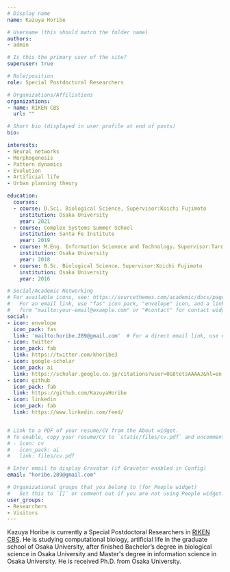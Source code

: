 ```yaml
---
# Display name
name: Kazuya Horibe

# Username (this should match the folder name)
authors:
- admin

# Is this the primary user of the site?
superuser: true

# Role/position
role: Special Postdoctoral Researchers

# Organizations/Affiliations
organizations:
- name: RIKEN CBS
  url: ""

# Short bio (displayed in user profile at end of posts)
bio: 

interests:
- Neural networks
- Morphogenesis
- Pattern dynamics
- Evolution
- Artificial life
- Urban planning theory

education:
  courses:
  - course: D.Sci. Biological Science, Supervisor:Koichi Fujimoto
    institution: Osaka University
    year: 2021
  - course: Complex Systems Summer School
    institution: Santa Fe Institute
    year: 2019
  - course: M.Eng. Information Scienece and Technology，Supervisor:Taro Maeda
    institution: Osaka University
    year: 2018
  - course: B.Sc. Biological Science，Supervisor:Koichi Fujimoto
    institution: Osaka University
    year: 2016

# Social/Academic Networking
# For available icons, see: https://sourcethemes.com/academic/docs/page-builder/#icons
#   For an email link, use "fas" icon pack, "envelope" icon, and a link in the
#   form "mailto:your-email@example.com" or "#contact" for contact widget.
social:
- icon: envelope
  icon_pack: fas
  link: 'mailto:horibe.289@gmail.com'  # For a direct email link, use #"mailto:test@example.org".
- icon: twitter
  icon_pack: fab
  link: https://twitter.com/khoribe3
- icon: google-scholar
  icon_pack: ai
  link: https://scholar.google.co.jp/citations?user=0G8tetsAAAAJ&hl=en
- icon: github
  icon_pack: fab
  link: https://github.com/KazuyaHoribe
- icon: linkedin
  icon_pack: fab
  link: https://www.linkedin.com/feed/


# Link to a PDF of your resume/CV from the About widget.
# To enable, copy your resume/CV to `static/files/cv.pdf` and uncomment the lines below.
# - icon: cv
#   icon_pack: ai
#   link: files/cv.pdf

# Enter email to display Gravatar (if Gravatar enabled in Config)
email: "horibe.289@gmail.com"

# Organizational groups that you belong to (for People widget)
#   Set this to `[]` or comment out if you are not using People widget.
user_groups:
- Researchers
- Visitors
---
```


Kazuya Horibe is currently a Special Postdoctoral Researchers in [RIKEN CBS](https://cbs.riken.jp/en/). He is studying computational biology, artificial life in the graduate school of Osaka University, after finished Bachelor’s degree in biological science in Osaka University and Master's degree in information science in Osaka University. He is received Ph.D. from Osaka University.